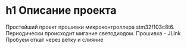 h1 Описание проекта
=====================
Простейший проект прошивки микроконтроллера stm32f103c8t6. Периодически происходит мигание светодиодом.
Прошивка - JLink
Пробуем откат через ветку и слияние